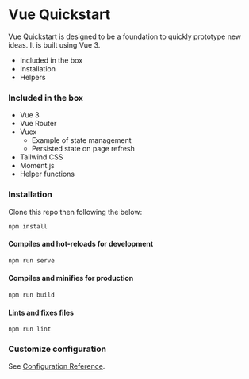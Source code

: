 # Vue Quickstart

Vue Quickstart is designed to be a foundation to quickly prototype new ideas. 
It is built using Vue 3. 



* Included in the box
* Installation
* Helpers

### Included in the box
* Vue 3
* Vue Router
* Vuex
  * Example of state management
  * Persisted state on page refresh
* Tailwind CSS
* Moment.js
* Helper functions

### Installation
Clone this repo then following the below: 
```
npm install
```

#### Compiles and hot-reloads for development
```
npm run serve
```

#### Compiles and minifies for production
```
npm run build
```

#### Lints and fixes files
```
npm run lint
```

### Customize configuration
See [Configuration Reference](https://cli.vuejs.org/config/).
